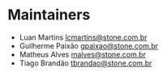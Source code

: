 # Maintainers

- Luan Martins <lcmartins@stone.com.br>
- Guilherme Paixão <gpaixao@stone.com.br>
- Matheus Alves <malves@stone.com.br>
- Tiago Brandão <tbrandao@stone.com.br>
